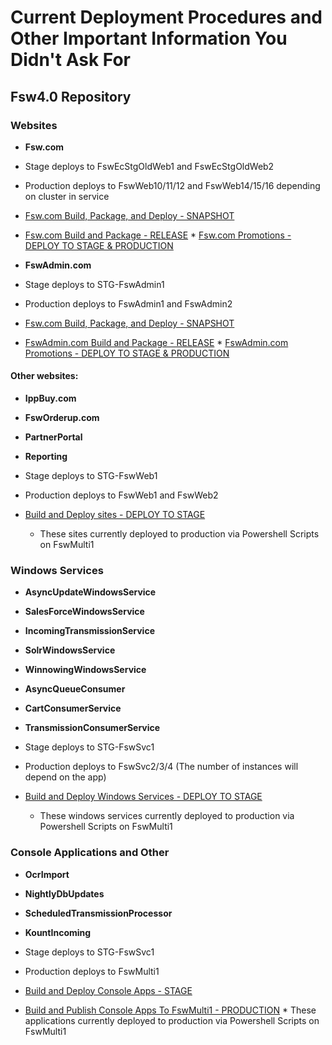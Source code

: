 # Current Deployment Procedures and Other Important Information You Didn't Ask For
## Fsw4.0 Repository
### **Websites**

* **Fsw.com**
 * Stage deploys to FswEcStgOldWeb1 and FswEcStgOldWeb2
 * Production deploys to FswWeb10/11/12 and FswWeb14/15/16 depending on cluster in service
 * [Fsw.com Build, Package, and Deploy - SNAPSHOT](http://fswjenkins01:8080/view/Fsw4.0%20Deployment%20Jobs/job/build_fsw_solution_snapshots/)
 * [Fsw.com Build and Package - RELEASE](http://fswjenkins01:8080/view/Fsw4.0%20Deployment%20Jobs/job/build_fsw_solution/)
       * [Fsw.com Promotions - DEPLOY TO STAGE & PRODUCTION](http://fswjenkins01:8080/view/Fsw4.0%20Deployment%20Jobs/job/package_fsw-com_choco_only/)


* **FswAdmin.com**
 * Stage deploys to STG-FswAdmin1
 * Production deploys to FswAdmin1 and FswAdmin2
 * [Fsw.com Build, Package, and Deploy - SNAPSHOT](http://fswjenkins01:8080/view/Fsw4.0%20Deployment%20Jobs/job/build_fsw_solution_snapshots/)
 * [FswAdmin.com Build and Package - RELEASE](http://fswjenkins01:8080/view/Fsw4.0%20Deployment%20Jobs/job/build_fsw_solution/)
       * [FswAdmin.com Promotions - DEPLOY TO STAGE & PRODUCTION](http://fswjenkins01:8080/view/Fsw4.0%20Deployment%20Jobs/job/package_fswadmin-com_choco_only/)


#### **Other websites:**
* **IppBuy.com**
* **FswOrderup.com**
* **PartnerPortal**
* **Reporting**

 * Stage deploys to STG-FswWeb1
 * Production deploys to FswWeb1 and FswWeb2
 * [Build and Deploy sites - DEPLOY TO STAGE](http://fswjenkins01:8080/view/Fsw4.0%20Deployment%20Jobs/job/build_publish_deploy_fsw40/)
      * These sites currently deployed to production via Powershell Scripts on FswMulti1

### **Windows Services**

* **AsyncUpdateWindowsService**
* **SalesForceWindowsService**
* **IncomingTransmissionService**
* **SolrWindowsService**
* **WinnowingWindowsService**
* **AsyncQueueConsumer**
* **CartConsumerService**
* **TransmissionConsumerService**

 * Stage deploys to STG-FswSvc1
 * Production deploys to FswSvc2/3/4 (The number of instances will depend on the app)
 * [Build and Deploy Windows Services - DEPLOY TO STAGE](http://fswjenkins01:8080/view/Fsw4.0%20Deployment%20Jobs/job/build_publish_deploy_fsw40/)
      * These windows services currently deployed to production via Powershell Scripts on FswMulti1

### **Console Applications and Other**

* **OcrImport**
* **NightlyDbUpdates**
* **ScheduledTransmissionProcessor**
* **KountIncoming**

 * Stage deploys to STG-FswSvc1
 * Production deploys to FswMulti1
 * [Build and Deploy Console Apps - STAGE](http://fswjenkins01:8080/view/Fsw4.0%20Deployment%20Jobs/job/build_publish_deploy_fsw40/)
 * [Build and Publish Console Apps To FswMulti1 - PRODUCTION](http://fswjenkins01:8080/view/Fsw4.0%20Deployment%20Jobs/job/build_publish_fsw40_prod/)
        * These applications currently deployed to production via Powershell Scripts on FswMulti1
